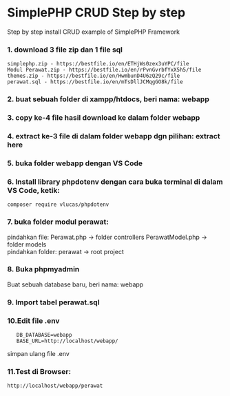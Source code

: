 # SimplePHP CRUD Step by step
Step by step install CRUD example of SimplePHP Framework

### 1. download 3 file zip dan 1 file sql
```
simplephp.zip - https://bestfile.io/en/ETHjWs0zex3uYPC/file
Modul Perawat.zip - https://bestfile.io/en/rPvnGvrbfYxX5h5/file
themes.zip - https://bestfile.io/en/HwmbunD4U6zQ29c/file
perawat.sql - https://bestfile.io/en/mTsDllJCMqgGO8k/file
```
### 2. buat sebuah folder di xampp/htdocs, beri nama: webapp
### 3. copy ke-4 file hasil download ke dalam folder webapp
### 4. extract ke-3 file di dalam folder webapp dgn pilihan: extract here
### 5. buka folder webapp dengan VS Code
### 6. Install library phpdotenv dengan cara buka terminal di dalam VS Code, ketik:
```
composer require vlucas/phpdotenv
```
### 7. buka folder modul perawat:
pindahkan file:
Perawat.php -> folder controllers
PerawatModel.php -> folder models   
pindahkan folder: perawat -> root project
### 8. Buka phpmyadmin
Buat sebuah database baru, beri nama: webapp
### 9. Import tabel perawat.sql
### 10.Edit file .env
```
   DB_DATABASE=webapp
   BASE_URL=http://localhost/webapp/
```
simpan ulang file .env
### 11.Test di Browser:
```
http://localhost/webapp/perawat
```
